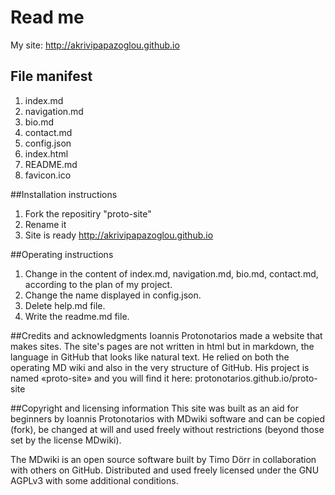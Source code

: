 # Read me

My site: http://akrivipapazoglou.github.io

## File manifest
1. index.md
2. navigation.md
3. bio.md
4. contact.md
5. config.json
6. index.html
7. README.md
8. favicon.ico

##Installation instructions 
1. Fork the repositiry "proto-site"
2. Rename it
3. Site is ready http://akrivipapazoglou.github.io

##Operating instructions
1. Change in the content of index.md, navigation.md, bio.md, contact.md, according to the plan of my project.
2. Change the name displayed in config.json.
3. Delete help.md file.
3. Write the readme.md file.

##Credits and acknowledgments
Ioannis Protonotarios made a website that makes sites. The site's pages are not written in html but in markdown, the language in GitHub that looks like natural text. He relied on both the operating MD wiki and also in the very structure of GitHub. His project is named «proto-site» and you will find it here: protonotarios.github.io/proto-site

##Copyright and licensing information
This site was built as an aid for beginners by Ioannis Protonotarios with MDwiki software and can be copied (fork), be changed at will and used freely without restrictions (beyond those set by the license MDwiki).

The MDwiki is an open source software built by Timo Dörr in collaboration with others on GitHub. Distributed and used freely licensed under the GNU AGPLv3 with some additional conditions.
